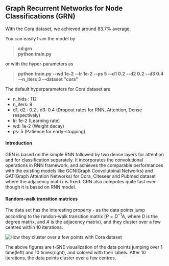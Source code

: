 ## Graph Recurrent Networks for Node Classifications (GRN)

With the Cora dataset, we achieved around 83.7% average.

You can easily train the model by

> **cd grn** <br/>
> **python train.py** 

or with the hyper-parameters as 

> **python train.py --wd 1e-2 --lr 1e-2 --ps 5 --d1 0.2 --d2 0.2 --d3 0.4 --n_iters 3 --dataset "cora"**

The default hyperparameters for Cora dataset are

* n_hids : 112
* n_iters: 9
* d1, d2 : 0.2 , d3: 0.4 (Dropout rates for RNN, Attention, Dense respectively)
* lr: 1e-2 (Learning rate)
* wd: 1e-2 (Weight decay)
* ps: 5 (Patience for early-stopping)

#### Introduction

GRN is based on the simple RNN followed by two dense layers for attention and for classification separately. It incorporates the convolutional operations in RNN framework, and achieves the comparable performances with the existing models like GCN(Graph Convolutoinal Networks) and GAT(Graph Attention Networks) for Cora, Citeseer and Pubmed dataset where the adjacency matrix is fixed. GRN also computes quite fast even though it is based on RNN model.

#### Random-walk transition matrices

The data set has the interesting property - as the data points jump according to the randon-walk transition matrix ($P=D^{-1}A$, where $D$ is the degree matrix, and $A$ is the adjacency matrix), and they cluster over a few centres within 10 iterations.

![How they cluster over a few points with Cora dataset](https://github.com/wayne1123/grn/blob/master/imgs/cora-10.png)

The above figures are t-SNE visualization of the data points jumping over 1 time(left) and 10 times(right), and colored with their labels. After 10 iterations, the data points cluster over a few centres. 
